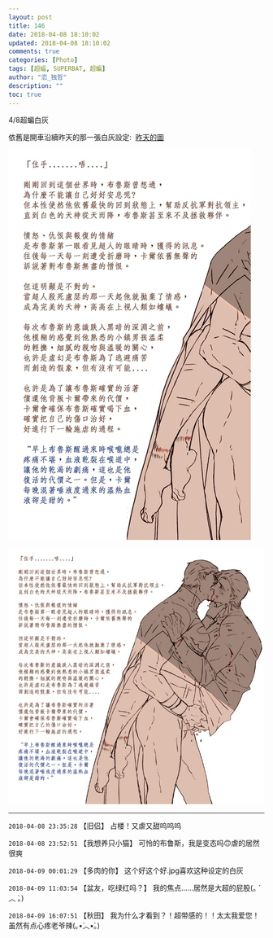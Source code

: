 ```yaml
---
layout: post
title: 146
date: 2018-04-08 18:10:02
updated: 2018-04-08 18:10:02
comments: true
categories: [Photo]
tags: [超蝠, SUPERBAT, 超蝙]
author: "恋_独哲"
description: ""
toc: true
---
```


<p>4/8超蝙白灰&nbsp;<br /></p> 
<p>依舊是開車沿續昨天的那一張白灰設定:&nbsp;&nbsp;<a target="_blank" href="http://lianduzhe.lofter.com/post/1d458e50_12956cc8"  >昨天的圖</a></p>

![](https://raw.githubusercontent.com/alicewish/maple50821/master/img_YW5MWVN1NEpoZFdpNndYSGk3RVNCbE1lUGt5RFdETERhaWY2ZnRLcFkxN1cwS2R3cFJGeWdBPT0.jpg)

![](https://raw.githubusercontent.com/alicewish/maple50821/master/img_YW5MWVN1NEpoZFdpNndYSGk3RVNCdXBHVDhDSTl6UlJkT3VKTjZnQWcrazlYMkFFSWsxUDF3PT0.jpg)

---

`2018-04-08 23:35:28` 【旧侣】 占楼！又虐又甜呜呜呜

`2018-04-08 23:52:51` 【我想养只小猫】 可怜的布鲁斯，我是变态吗🙃️虐的居然很爽

`2018-04-09 00:01:29` 【多肉的你】 这个好这个好.jpg喜欢这种设定的白灰

`2018-04-09 11:03:54` 【盆友，吃绿红吗？】 我的焦点……居然是大超的屁股(｡ ́︿ ̀｡)

`2018-04-09 16:07:51` 【秋田】 我为什么才看到？！超带感的！！太太我爱您！虽然有点心疼老爷辣(｡•́︿•̀｡)
